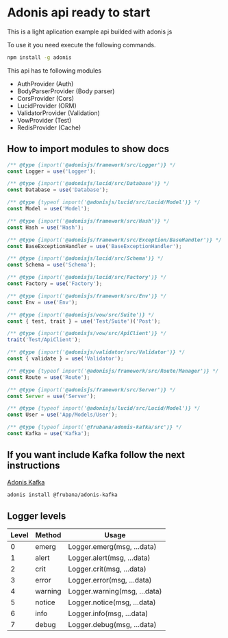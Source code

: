 # Adonis api ready to start

This is a light aplication example api builded with adonis js

To use it you need execute the following commands.

```sh
npm install -g adonis
```

This api has te following modules

- AuthProvider (Auth)
- BodyParserProvider (Body parser)
- CorsProvider (Cors)
- LucidProvider (ORM)
- ValidatorProvider (Validation)
- VowProvider (Test)
- RedisProvider (Cache)

## How to import modules to show docs

```js
/** @type {import('@adonisjs/framework/src/Logger')} */
const Logger = use('Logger');

/** @type {import('@adonisjs/lucid/src/Database')} */
const Database = use('Database');

/** @type {typeof import('@adonisjs/lucid/src/Lucid/Model')} */
const Model = use('Model');

/** @type {import('@adonisjs/framework/src/Hash')} */
const Hash = use('Hash');

/** @type {import('@adonisjs/framework/src/Exception/BaseHandler')} */
const BaseExceptionHandler = use('BaseExceptionHandler');

/** @type {import('@adonisjs/lucid/src/Schema')} */
const Schema = use('Schema');

/** @type {import('@adonisjs/lucid/src/Factory')} */
const Factory = use('Factory');

/** @type {import('@adonisjs/framework/src/Env')} */
const Env = use('Env');

/** @type {import('@adonisjs/vow/src/Suite')} */
const { test, trait } = use('Test/Suite')('Post');

/** @type {import('@adonisjs/vow/src/ApiClient')} */
trait('Test/ApiClient');

/** @type {import('@adonisjs/validator/src/Validator')} */
const { validate } = use('Validator');

/** @type {typeof import('@adonisjs/framework/src/Route/Manager')} */
const Route = use('Route');

/** @type {import('@adonisjs/framework/src/Server')} */
const Server = use('Server');

/** @type {typeof import('@adonisjs/lucid/src/Lucid/Model')} */
const User = use('App/Models/User');

/** @type {typeof import('@frubana/adonis-kafka/src')} */
const Kafka = use('Kafka');
```

## If you want include Kafka follow the next instructions

[Adonis Kafka](https://github.com/Frubana/adonis-kafka)

```bash
adonis install @frubana/adonis-kafka
```

## Logger levels

| Level | Method  | Usage                       |
| ----- | ------- | --------------------------- |
| 0     | emerg   | Logger.emerg(msg, …​data)   |
| 1     | alert   | Logger.alert(msg, …​data)   |
| 2     | crit    | Logger.crit(msg, …​data)    |
| 3     | error   | Logger.error(msg, …​data)   |
| 4     | warning | Logger.warning(msg, …​data) |
| 5     | notice  | Logger.notice(msg, …​data)  |
| 6     | info    | Logger.info(msg, …​data)    |
| 7     | debug   | Logger.debug(msg, …​data)   |
